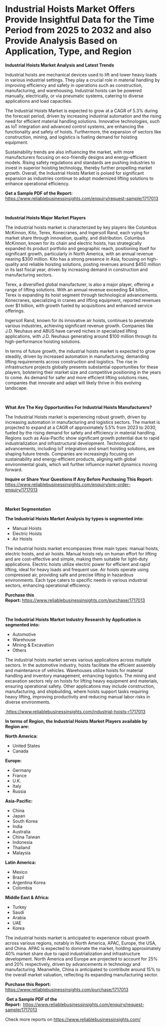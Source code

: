 <p><h1>Industrial Hoists Market Offers Provide Insightful Data for the Time Period from 2025 to 2032 and also Provide Analysis Based on Application, Type, and Region</h1></p><p><strong>Industrial Hoists Market Analysis and Latest Trends</strong></p>
<p><p>Industrial hoists are mechanical devices used to lift and lower heavy loads in various industrial settings. They play a crucial role in material handling by improving efficiency and safety in operations such as construction, manufacturing, and warehousing. Industrial hoists can be powered manually, electrically, or via pneumatic systems, catering to diverse applications and load capacities.</p><p>The Industrial Hoists Market is expected to grow at a CAGR of 5.3% during the forecast period, driven by increasing industrial automation and the rising need for efficient material handling solutions. Innovative technologies, such as IoT integration and advanced control systems, are enhancing the functionality and safety of hoists. Furthermore, the expansion of sectors like construction, mining, and logistics is fueling demand for hoisting equipment. </p><p>Sustainability trends are also influencing the market, with more manufacturers focusing on eco-friendly designs and energy-efficient models. Rising safety regulations and standards are pushing industries to invest in superior hoisting technology, thereby further propelling market growth. Overall, the Industrial Hoists Market is poised for significant expansion as industries continue to adopt modernized lifting solutions to enhance operational efficiency.</p></p>
<p><strong>Get a Sample PDF of the Report:&nbsp;</strong> <a href="https://www.reliablebusinessinsights.com/enquiry/request-sample/1717013?utm_campaign=2820&utm_medium=2&utm_source=Github&utm_content=ia&utm_term=08042025&utm_id=industrial-hoists">https://www.reliablebusinessinsights.com/enquiry/request-sample/1717013</a></p>
<p>&nbsp;</p>
<p><strong>Industrial Hoists Major Market Players</strong></p>
<p><p>The industrial hoists market is characterized by key players like Columbus McKinnon, Kito, Terex, Konecranes, and Ingersoll Rand, each vying for market share through innovation, quality, and distribution. Columbus McKinnon, known for its chain and electric hoists, has strategically expanded its product portfolio and geographic reach, positioning itself for significant growth, particularly in North America, with an annual revenue nearing $300 million. Kito has a strong presence in Asia, focusing on high-quality and reliable hoisting solutions, posting revenues around $450 million in its last fiscal year, driven by increasing demand in construction and manufacturing sectors.</p><p>Terex, a diversified global manufacturer, is also a major player, offering a range of lifting solutions. With an annual revenue exceeding $4 billion, Terex is expanding its hoist segment through technological advancements. Konecranes, specializing in cranes and lifting equipment, reported revenues over $1 billion, with growth fueled by acquisitions and enhanced service offerings. </p><p>Ingersoll Rand, known for its innovative air hoists, continues to penetrate various industries, achieving significant revenue growth. Companies like J.D. Neuhaus and ABUS have carved niches in specialized lifting applications, with J.D. Neuhaus generating around $100 million through its high-performance hoisting solutions.</p><p>In terms of future growth, the industrial hoists market is expected to grow steadily, driven by increased automation in manufacturing, demanding lifting requirements across construction and logistics. The rise in infrastructure projects globally presents substantial opportunities for these players, bolstering their market size and competitive positioning in the years to come. As demand for safer and more efficient lifting solutions rises, companies that innovate and adapt will likely thrive in this evolving landscape.</p></p>
<p>&nbsp;</p>
<p><strong>What Are The Key Opportunities For Industrial Hoists Manufacturers?</strong></p>
<p><p>The Industrial Hoists market is experiencing robust growth, driven by increasing automation in manufacturing and logistics sectors. The market is projected to expand at a CAGR of approximately 5.5% from 2023 to 2030, fueled by the rising demand for safety and efficiency in material handling. Regions such as Asia-Pacific show significant growth potential due to rapid industrialization and infrastructural development. Technological advancements, including IoT integration and smart hoisting solutions, are shaping future trends. Companies are increasingly focusing on sustainability and energy-efficient products, aligning with global environmental goals, which will further influence market dynamics moving forward.</p></p>
<p><strong>Inquire or Share Your Questions If Any Before Purchasing This Report:</strong> <a href="https://www.reliablebusinessinsights.com/enquiry/pre-order-enquiry/1717013?utm_campaign=2820&utm_medium=2&utm_source=Github&utm_content=ia&utm_term=08042025&utm_id=industrial-hoists">https://www.reliablebusinessinsights.com/enquiry/pre-order-enquiry/1717013</a></p>
<p>&nbsp;</p>
<p><strong>Market Segmentation</strong></p>
<p><strong>The Industrial Hoists Market Analysis by types is segmented into:</strong></p>
<p><ul><li>Manual Hoists</li><li>Electric Hoists</li><li>Air Hoists</li></ul></p>
<p><p>The industrial hoists market encompasses three main types: manual hoists, electric hoists, and air hoists. Manual hoists rely on human effort for lifting and are cost-effective and simple, making them suitable for light-duty applications. Electric hoists utilize electric power for efficient and rapid lifting, ideal for heavy loads and frequent use. Air hoists operate using compressed air, providing safe and precise lifting in hazardous environments. Each type caters to specific needs in various industrial sectors, enhancing operational efficiency.</p></p>
<p><strong>Purchase this Report:&nbsp;</strong><a href="https://www.reliablebusinessinsights.com/purchase/1717013?utm_campaign=2820&utm_medium=2&utm_source=Github&utm_content=ia&utm_term=08042025&utm_id=industrial-hoists">https://www.reliablebusinessinsights.com/purchase/1717013</a></p>
<p>&nbsp;</p>
<p><strong>The Industrial Hoists Market Industry Research by Application is segmented into:</strong></p>
<p><ul><li>Automotive</li><li>Warehouse</li><li>Mining & Excavation</li><li>Others</li></ul></p>
<p><p>The industrial hoists market serves various applications across multiple sectors. In the automotive industry, hoists facilitate the efficient assembly and maintenance of vehicles. Warehouses utilize hoists for material handling and inventory management, enhancing logistics. The mining and excavation sectors rely on hoists for lifting heavy equipment and materials, ensuring operational safety. Other applications may include construction, manufacturing, and shipbuilding, where hoists support tasks requiring heavy lifting, improving productivity and reducing manual labor risks in diverse environments.</p></p>
<p><a href="https://www.reliablebusinessinsights.com/industrial-hoists-r1717013?utm_campaign=2820&utm_medium=2&utm_source=Github&utm_content=ia&utm_term=08042025&utm_id=industrial-hoists">&nbsp;https://www.reliablebusinessinsights.com/industrial-hoists-r1717013</a></p>
<p><strong>In terms of Region, the Industrial Hoists Market Players available by Region are:</strong></p>
<p>
    <p> <strong> North America: </strong>
        <ul>
            <li>United States</li>
            <li>Canada</li>
        </ul>
        </p> 
    <p> <strong> Europe: </strong>
        <ul>
            <li>Germany</li>
            <li>France</li>
            <li>U.K.</li>
            <li>Italy</li>
            <li>Russia</li>
        </ul>
        </p> 
    <p> <strong> Asia-Pacific: </strong>
        <ul>
            <li>China</li>
            <li>Japan</li>
            <li>South Korea</li>
            <li>India</li>
            <li>Australia</li>
            <li>China Taiwan</li>
            <li>Indonesia</li>
            <li>Thailand</li>
            <li>Malaysia</li>
        </ul>
        </p> 
    <p> <strong> Latin America: </strong>
        <ul>
            <li>Mexico</li>
            <li>Brazil</li>
            <li>Argentina Korea</li>
            <li>Colombia</li>
        </ul>
        </p> 
    <p> <strong> Middle East & Africa: </strong>
        <ul>
            <li>Turkey</li>
            <li>Saudi</li>
            <li>Arabia</li>
            <li>UAE</li>
            <li>Korea</li>
        </ul>
    </p>
    </p>
<p><p>The industrial hoists market is anticipated to experience robust growth across various regions, notably in North America, APAC, Europe, the USA, and China. APAC is expected to dominate the market, holding approximately 40% market share due to rapid industrialization and infrastructure development. North America and Europe are projected to account for 25% and 20% respectively, driven by advancements in technology and manufacturing. Meanwhile, China is anticipated to contribute around 15% to the overall market valuation, reflecting its expanding manufacturing sector.</p></p>
<p><strong>Purchase this Report: </strong><a href="https://www.reliablebusinessinsights.com/purchase/1717013?utm_campaign=2820&utm_medium=2&utm_source=Github&utm_content=ia&utm_term=08042025&utm_id=industrial-hoists">https://www.reliablebusinessinsights.com/purchase/1717013</a></p>
<p>&nbsp;<strong>Get a Sample PDF of the Report:&nbsp;&nbsp;</strong><a href="https://www.reliablebusinessinsights.com/enquiry/request-sample/1717013?utm_campaign=2820&utm_medium=2&utm_source=Github&utm_content=ia&utm_term=08042025&utm_id=industrial-hoists">https://www.reliablebusinessinsights.com/enquiry/request-sample/1717013</a></p>
<p><strong></strong></p>
<p>Check more reports on <a href="https://www.reliablebusinessinsights.com/?utm_campaign=2820&utm_medium=2&utm_source=Github&utm_content=ia&utm_term=08042025&utm_id=industrial-hoists">https://www.reliablebusinessinsights.com/</a></p>